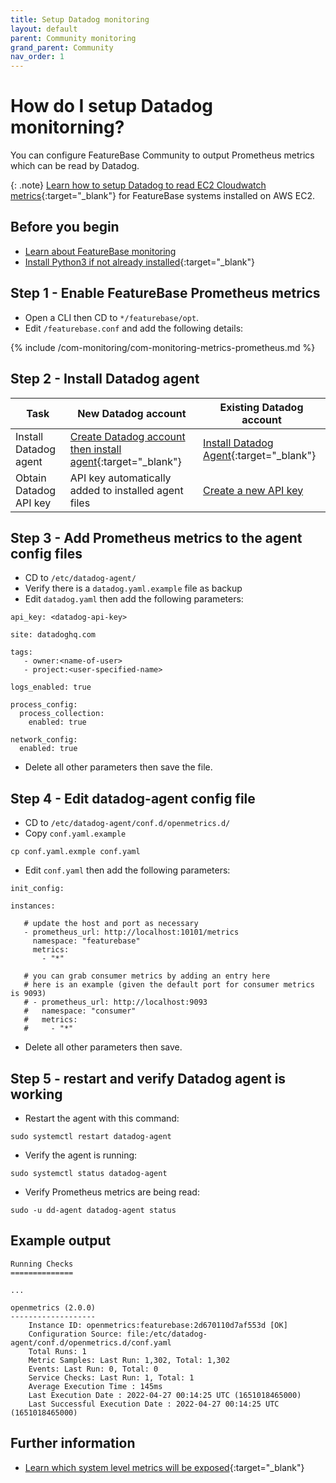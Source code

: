 ```yaml
---
title: Setup Datadog monitoring
layout: default
parent: Community monitoring
grand_parent: Community
nav_order: 1
---
```


# How do I setup Datadog monitorning?

You can configure FeatureBase Community to output Prometheus metrics which can be read by Datadog.

{: .note}
[Learn how to setup Datadog to read EC2 Cloudwatch metrics](https://docs.datadoghq.com/integrations/amazon_web_services/?tab=roledelegation#installation){:target="\_blank"} for FeatureBase systems installed on AWS EC2.

## Before you begin

* [Learn about FeatureBase monitoring](/docs/community/com-monitoring/com-monitoring-home)
* [Install Python3 if not already installed](https://www.python.org/downloads/){:target="_blank"}

## Step 1 - Enable FeatureBase Prometheus metrics

* Open a CLI then CD to `*/featurebase/opt`.
* Edit `/featurebase.conf` and add the following details:

{% include /com-monitoring/com-monitoring-metrics-prometheus.md %}

## Step 2 - Install Datadog agent

| Task | New Datadog account | Existing Datadog account |
|---|---|---|
| Install Datadog agent | [Create Datadog account then install agent](https://us5.datadoghq.com/signup){:target="_blank"} | [Install Datadog Agent](https://docs.datadoghq.com/getting_started/agent/){:target="_blank"} |
| Obtain Datadog API key | API key automatically added to installed agent files | [Create a new API key](https://docs.datadoghq.com/account_management/api-app-keys/#add-an-api-key-or-client-token) |

## Step 3 - Add Prometheus metrics to the agent config files

* CD to `/etc/datadog-agent/`
* Verify there is a `datadog.yaml.example` file as backup
* Edit `datadog.yaml` then add the following parameters:

```
api_key: <datadog-api-key>

site: datadoghq.com

tags:
   - owner:<name-of-user>
   - project:<user-specified-name>

logs_enabled: true

process_config:
  process_collection:
    enabled: true

network_config:
  enabled: true
```

* Delete all other parameters then save the file.

## Step 4 - Edit datadog-agent config file

* CD to `/etc/datadog-agent/conf.d/openmetrics.d/`
* Copy `conf.yaml.example`

```
cp conf.yaml.exmple conf.yaml
```

* Edit `conf.yaml` then add the following parameters:

```
init_config:

instances:

   # update the host and port as necessary
   - prometheus_url: http://localhost:10101/metrics
     namespace: "featurebase"
     metrics:
       - "*"

   # you can grab consumer metrics by adding an entry here
   # here is an example (given the default port for consumer metrics is 9093)
   # - prometheus_url: http://localhost:9093
   #   namespace: "consumer"
   #   metrics:
   #     - "*"
```

* Delete all other parameters then save.

## Step 5 - restart and verify Datadog agent is working

* Restart the agent with this command:

```
sudo systemctl restart datadog-agent
```

* Verify the agent is running:

```
sudo systemctl status datadog-agent
```

* Verify Prometheus metrics are being read:

```
sudo -u dd-agent datadog-agent status
```

## Example output

```
Running Checks
==============

...

openmetrics (2.0.0)
-------------------
    Instance ID: openmetrics:featurebase:2d670110d7af553d [OK]
    Configuration Source: file:/etc/datadog-agent/conf.d/openmetrics.d/conf.yaml
    Total Runs: 1
    Metric Samples: Last Run: 1,302, Total: 1,302
    Events: Last Run: 0, Total: 0
    Service Checks: Last Run: 1, Total: 1
    Average Execution Time : 145ms
    Last Execution Date : 2022-04-27 00:14:25 UTC (1651018465000)
    Last Successful Execution Date : 2022-04-27 00:14:25 UTC (1651018465000)
```

## Further information

* [Learn which system level metrics will be exposed](https://docs.datadoghq.com/integrations/system/){:target="_blank"}
